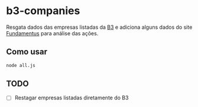 # b3-companies

Resgata dados das empresas listadas da [B3](http://www.b3.com.br/pt_br/produtos-e-servicos/negociacao/renda-variavel/empresas-listadas.htm) e adiciona alguns dados do site [Fundamentus](https://www.fundamentus.com.br) para análise das ações.

## Como usar

```bash
node all.js
```

## TODO

- [ ] Restagar empresas listadas diretamente do B3
